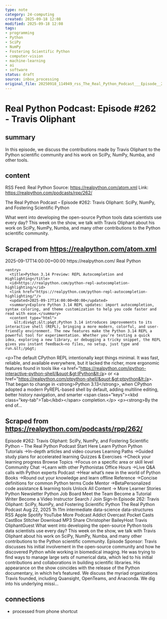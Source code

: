 ```yaml
---
type: note
category: 24-computing
created: 2025-09-18 12:08
modified: 2025-09-18 12:08
tags:
- programming
- Python
- SciPy
- NumPy
- Fostering Scientific Python
- computer-vision
- machine-learning
- ai
- software
status: draft
source: inbox_processing
original_file: 20250918_114949_rss_The_Real_Python_Podcast___Episode__262__Travis_Oli.txt
---
```



# Real Python Podcast: Episode #262 - Travis Oliphant

## summary
In this episode, we discuss the contributions made by Travis Oliphant to the Python scientific community and his work on SciPy, NumPy, Numba, and other tools.

## content
RSS Feed: Real Python
Source: https://realpython.com/atom.xml
Link: https://realpython.com/podcasts/rpp/262/

The Real Python Podcast – Episode #262: Travis Oliphant: SciPy, NumPy, and Fostering Scientific Python

What went into developing the open-source Python tools data scientists use every day? This week on the show, we talk with Travis Oliphant about his work on SciPy, NumPy, Numba, and many other contributions to the Python scientific community.

## Scraped from https://realpython.com/atom.xml
<?xml version="1.0" encoding="utf-8"?>
<feed xmlns="http://www.w3.org/2005/Atom">

  <title>Real Python</title>
  <link href="https://realpython.com/atom.xml" rel="self"/>
  <link href="https://realpython.com/"/>
  <updated>2025-09-17T14:00:00+00:00</updated>
  <id>https://realpython.com/</id>
  <author>
    <name>Real Python</name>
  </author>

  
    <entry>
      <title>Python 3.14 Preview: REPL Autocompletion and Highlighting</title>
      <id>https://realpython.com/python-repl-autocompletion-highlighting/</id>
      <link href="https://realpython.com/python-repl-autocompletion-highlighting/"/>
      <updated>2025-09-17T14:00:00+00:00</updated>
      <summary>Explore Python 3.14 REPL updates: import autocompletion, syntax coloring, and theme customization to help you code faster and read with ease.</summary>
      <content type="html">
        &lt;div&gt;&lt;p&gt;Python 3.14 introduces improvements to its interactive shell (REPL), bringing a more modern, colorful, and user-friendly environment. The new features make the Python 3.14 REPL a powerful tool for experimentation. Whether you’re testing a quick idea, exploring a new library, or debugging a tricky snippet, the REPL gives you instant feedback—no files, no setup, just type and run.&lt;/p&gt;
&lt;p&gt;The default CPython REPL intentionally kept things minimal. It was fast, reliable, and available everywhere, but it lacked the richer, more ergonomic features found in tools like &lt;a href=&quot;https://realpython.com/ipython-interactive-python-shell/&quot;&gt;IPython&lt;/a&gt; or &lt;a href=&quot;https://realpython.com/ptpython-shell/&quot;&gt;ptpython&lt;/a&gt;. That began to change in &lt;strong&gt;Python 3.13&lt;/strong&gt;, when CPython adopted a modern PyREPL-based shell by default, adding multiline editing, better history navigation, and smarter &lt;span class=&quot;keys&quot;&gt;&lt;kbd class=&quot;key-tab&quot;&gt;Tab&lt;/kbd&gt;&lt;/span&gt; completion.&lt;/p&gt;
&lt;p&gt;&lt;strong&gt;By the end of...


## Scraped from https://realpython.com/podcasts/rpp/262/
Episode #262: Travis Oliphant: SciPy, NumPy, and Fostering Scientific Python – The Real Python Podcast Start&nbsp;Here Learn Python Python Tutorials&nbsp;→In-depth articles and video courses Learning Paths&nbsp;→Guided study plans for accelerated learning Quizzes & Exercises&nbsp;→Check your learning progress Browse Topics&nbsp;→Focus on a specific area or skill level Community Chat&nbsp;→Learn with other Pythonistas Office Hours&nbsp;→Live Q&A calls with Python experts Podcast&nbsp;→Hear what’s new in the world of Python Books&nbsp;→Round out your knowledge and learn offline Reference&nbsp;→Concise definitions for common Python terms Code Mentor&nbsp;→BetaPersonalized code assistance &amp; learning tools Unlock All Content&nbsp;→ More Learner Stories Python Newsletter Python Job Board Meet the Team Become a Tutorial Writer Become a Video Instructor Search / Join Sign&#8209;In Episode 262: Travis Oliphant: SciPy, NumPy, and Fostering Scientific Python The Real Python Podcast Aug 22, 2025 1h&nbsp;11m intermediate data-science data-structures RSS Apple Spotify YouTube More Podcast Addict Overcast Pocket Casts CastBox Stitcher Download MP3 Share Christopher BaileyHost Travis OliphantGuest What went into developing the open-source Python tools data scientists use every day? This week on the show, we talk with Travis Oliphant about his work on SciPy, NumPy, Numba, and many other contributions to the Python scientific community. Episode Sponsor: Travis discusses his initial involvement in the open-source community and how he discovered Python while working in biomedical imaging. He was trying to find ways to manage large sets of numerical data, which led to his initial contributions and collaborations in building scientific libraries. His appearance on the show coincides with the release of the Python documentary, in which he&rsquo;s featured. We discuss the myriad organizations Travis founded, including Quansight, OpenTeams, and Anaconda. We dig into his underlying missi...


## connections
- processed from phone shortcut
